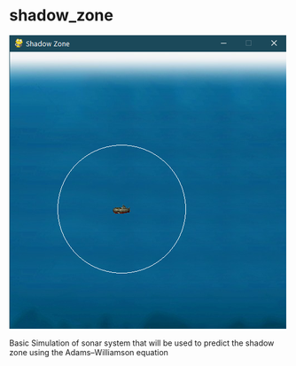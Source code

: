 # shadow_zone
![Sub](logo.PNG)

Basic Simulation of sonar system that will be used to predict the shadow zone using the Adams–Williamson equation
